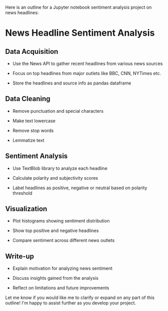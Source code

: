 Here is an outline for a Jupyter notebook sentiment analysis project on news headlines:

# News Headline Sentiment Analysis

## Data Acquisition

- Use the News API to gather recent headlines from various news sources

- Focus on top headlines from major outlets like BBC, CNN, NYTimes etc. 

- Store the headlines and source info as pandas dataframe

## Data Cleaning

- Remove punctuation and special characters

- Make text lowercase

- Remove stop words

- Lemmatize text

## Sentiment Analysis 

- Use TextBlob library to analyze each headline

- Calculate polarity and subjectivity scores

- Label headlines as positive, negative or neutral based on polarity threshold

## Visualization

- Plot histograms showing sentiment distribution

- Show top positive and negative headlines

- Compare sentiment across different news outlets

## Write-up

- Explain motivation for analyzing news sentiment

- Discuss insights gained from the analysis

- Reflect on limitations and future improvements

Let me know if you would like me to clarify or expand on any part of this outline! I'm happy to assist further as you develop your project.  
